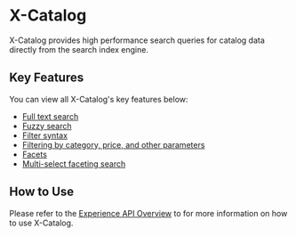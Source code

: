 # X-Catalog

X-Catalog provides high performance search queries for catalog data directly from the search index engine.

## Key Features

You can view all X-Catalog's key features below:

- [Full text search](key-features/01-full-text-search.md)
- [Fuzzy search](key-features/02-fuzzy-search.md)
- [Filter syntax](key-features/03-filter-syntax.md)
- [Filtering by category, price, and other parameters](key-features/04-filtering.md)
- [Facets](key-features/05-facets.md)
- [Multi-select faceting search](key-features/06-multi-select-faceting-search.md)

## How to Use

Please refer to the [Experience API Overview](../index.md) to for more information on how to use X-Catalog.
















